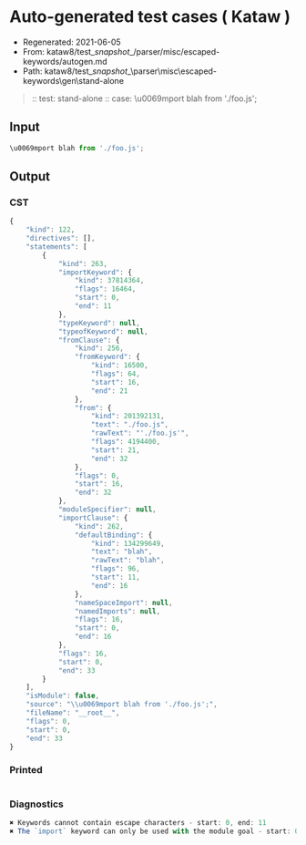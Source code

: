 # Auto-generated test cases ( Kataw )
- Regenerated: 2021-06-05
- From: kataw8/test\__snapshot__/parser/misc/escaped-keywords/autogen.md
- Path: kataw8/test\__snapshot__\parser\misc\escaped-keywords\gen\stand-alone
> :: test: stand-alone
> :: case: \u0069mport blah from './foo.js';
## Input

`````js
\u0069mport blah from './foo.js';
`````
## Output

### CST

```javascript
{
    "kind": 122,
    "directives": [],
    "statements": [
        {
            "kind": 263,
            "importKeyword": {
                "kind": 37814364,
                "flags": 16464,
                "start": 0,
                "end": 11
            },
            "typeKeyword": null,
            "typeofKeyword": null,
            "fromClause": {
                "kind": 256,
                "fromKeyword": {
                    "kind": 16500,
                    "flags": 64,
                    "start": 16,
                    "end": 21
                },
                "from": {
                    "kind": 201392131,
                    "text": "./foo.js",
                    "rawText": "'./foo.js'",
                    "flags": 4194400,
                    "start": 21,
                    "end": 32
                },
                "flags": 0,
                "start": 16,
                "end": 32
            },
            "moduleSpecifier": null,
            "importClause": {
                "kind": 262,
                "defaultBinding": {
                    "kind": 134299649,
                    "text": "blah",
                    "rawText": "blah",
                    "flags": 96,
                    "start": 11,
                    "end": 16
                },
                "nameSpaceImport": null,
                "namedImports": null,
                "flags": 16,
                "start": 0,
                "end": 16
            },
            "flags": 16,
            "start": 0,
            "end": 33
        }
    ],
    "isModule": false,
    "source": "\\u0069mport blah from './foo.js';",
    "fileName": "__root__",
    "flags": 0,
    "start": 0,
    "end": 33
}
```

### Printed

```javascript

```

### Diagnostics

```javascript
✖ Keywords cannot contain escape characters - start: 0, end: 11
✖ The `import` keyword can only be used with the module goal - start: 0, end: 16

```

